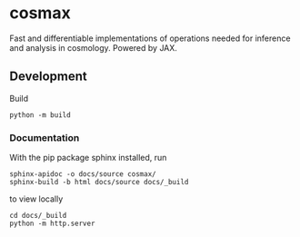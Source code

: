 # cosmax
Fast and differentiable implementations of operations needed for inference and analysis in cosmology. Powered by JAX.

## Development

Build 

```
python -m build
```

### Documentation

With the pip package sphinx installed, run

```
sphinx-apidoc -o docs/source cosmax/
sphinx-build -b html docs/source docs/_build
```

to view locally

```
cd docs/_build
python -m http.server
```